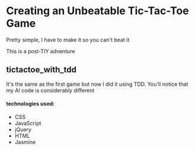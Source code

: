 # Creating an Unbeatable Tic-Tac-Toe Game

Pretty simple, I have to make it so you can't beat it

This is a post-TIY adventure

## tictactoe_with_tdd

It's the same as the first game but now I did it using TDD. You'll notice that my AI code is considerably different

#### technologies used:
- CSS
- JavaScript
- jQuery
- HTML
- Jasmine
